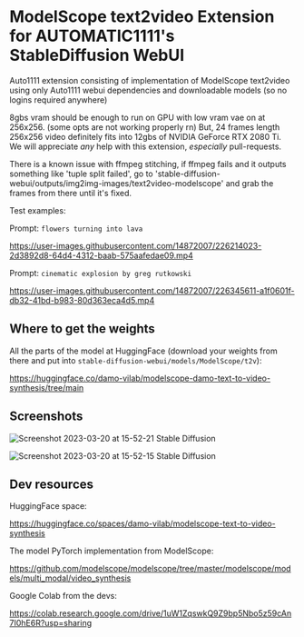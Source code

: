 # ModelScope text2video Extension for AUTOMATIC1111's StableDiffusion WebUI

Auto1111 extension consisting of implementation of ModelScope text2video using only Auto1111 webui dependencies and downloadable models (so no logins required anywhere)

8gbs vram should be enough to run on GPU with low vram vae on at 256x256. (some opts are not working properly rn) But, 24 frames length 256x256 video definitely fits into 12gbs of NVIDIA GeForce RTX 2080 Ti. We will appreciate *any* help with this extension, *especially* pull-requests.

There is a known issue with ffmpeg stitching, if ffmpeg fails and it outputs something like 'tuple split failed', go to 'stable-diffusion-webui/outputs/img2img-images/text2video-modelscope' and grab the frames from there until it's fixed.

Test examples:

Prompt: `flowers turning into lava`

https://user-images.githubusercontent.com/14872007/226214023-2d3892d8-64d4-4312-baab-575aafedae09.mp4

Prompt: `cinematic explosion by greg rutkowski`

https://user-images.githubusercontent.com/14872007/226345611-a1f0601f-db32-41bd-b983-80d363eca4d5.mp4


## Where to get the weights

All the parts of the model at HuggingFace (download your weights from there and put into `stable-diffusion-webui/models/ModelScope/t2v`):

https://huggingface.co/damo-vilab/modelscope-damo-text-to-video-synthesis/tree/main

## Screenshots

![Screenshot 2023-03-20 at 15-52-21 Stable Diffusion](https://user-images.githubusercontent.com/14872007/226345377-bad6dda5-f921-4233-b832-843e78854cbb.png)

![Screenshot 2023-03-20 at 15-52-15 Stable Diffusion](https://user-images.githubusercontent.com/14872007/226345398-d37133a8-3e5f-43f3-ae13-37dc609cd14c.png)


## Dev resources

HuggingFace space:

https://huggingface.co/spaces/damo-vilab/modelscope-text-to-video-synthesis

The model PyTorch implementation from ModelScope:

https://github.com/modelscope/modelscope/tree/master/modelscope/models/multi_modal/video_synthesis

Google Colab from the devs:

https://colab.research.google.com/drive/1uW1ZqswkQ9Z9bp5Nbo5z59cAn7I0hE6R?usp=sharing
